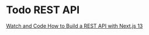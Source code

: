 # Todo REST API

[Watch and Code How to Build a REST API with Next.js 13](https://www.youtube.com/watch?v=-MFiza7ZRzs)
